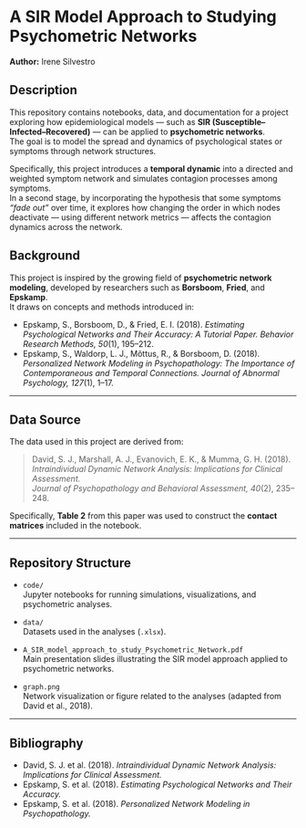# A SIR Model Approach to Studying Psychometric Networks  

**Author:** Irene Silvestro  


##  Description

This repository contains notebooks, data, and documentation for a project exploring how epidemiological models — such as **SIR (Susceptible–Infected–Recovered)** — can be applied to **psychometric networks**.  
The goal is to model the spread and dynamics of psychological states or symptoms through network structures.

Specifically, this project introduces a **temporal dynamic** into a directed and weighted symptom network and simulates contagion processes among symptoms.  
In a second stage, by incorporating the hypothesis that some symptoms *“fade out”* over time, it explores how changing the order in which nodes deactivate — using different network metrics — affects the contagion dynamics across the network.


##  Background

This project is inspired by the growing field of **psychometric network modeling**, developed by researchers such as **Borsboom**, **Fried**, and **Epskamp**.  
It draws on concepts and methods introduced in:

- Epskamp, S., Borsboom, D., & Fried, E. I. (2018). *Estimating Psychological Networks and Their Accuracy: A Tutorial Paper.* _Behavior Research Methods, 50_(1), 195–212.  
- Epskamp, S., Waldorp, L. J., Mõttus, R., & Borsboom, D. (2018). *Personalized Network Modeling in Psychopathology: The Importance of Contemporaneous and Temporal Connections.* _Journal of Abnormal Psychology, 127_(1), 1–17.

---

##  Data Source

The data used in this project are derived from:

> David, S. J., Marshall, A. J., Evanovich, E. K., & Mumma, G. H. (2018).  
> *Intraindividual Dynamic Network Analysis: Implications for Clinical Assessment.*  
> _Journal of Psychopathology and Behavioral Assessment, 40_(2), 235–248.

Specifically, **Table 2** from this paper was used to construct the **contact matrices** included in the notebook.

---

##  Repository Structure

- `code/`  
  Jupyter notebooks for running simulations, visualizations, and psychometric analyses.

- `data/`  
  Datasets used in the analyses (`.xlsx`).

- `A_SIR_model_approach_to_study_Psychometric_Network.pdf`  
  Main presentation slides illustrating the SIR model approach applied to psychometric networks.

- `graph.png`  
  Network visualization or figure related to the analyses (adapted from David et al., 2018).

---

##  Bibliography

- David, S. J. et al. (2018). *Intraindividual Dynamic Network Analysis: Implications for Clinical Assessment.*  
- Epskamp, S. et al. (2018). *Estimating Psychological Networks and Their Accuracy.*  
- Epskamp, S. et al. (2018). *Personalized Network Modeling in Psychopathology.*
